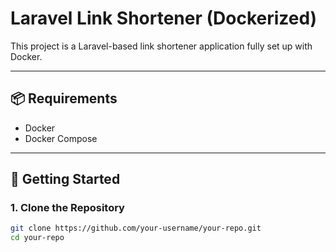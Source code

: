 # Laravel Link Shortener (Dockerized)

This project is a Laravel-based link shortener application fully set up with Docker.

---

## 📦 Requirements

- Docker
- Docker Compose

---

## 🚀 Getting Started

### 1. Clone the Repository

```bash
git clone https://github.com/your-username/your-repo.git
cd your-repo
